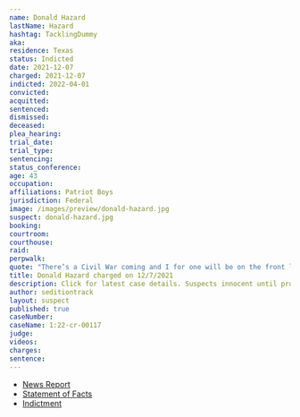 ```yaml
---
name: Donald Hazard
lastName: Hazard
hashtag: TacklingDummy
aka:
residence: Texas
status: Indicted
date: 2021-12-07
charged: 2021-12-07
indicted: 2022-04-01
convicted:
acquitted:
sentenced:
dismissed:
deceased:
plea_hearing:
trial_date:
trial_type:
sentencing:
status_conference:
age: 43
occupation:
affiliations: Patriot Boys
jurisdiction: Federal
image: /images/preview/donald-hazard.jpg
suspect: donald-hazard.jpg
booking:
courtroom:
courthouse:
raid:
perpwalk:
quote: "There’s a Civil War coming and I for one will be on the front lines taking out as many of those sons of bitches as I possibly can."
title: Donald Hazard charged on 12/7/2021
description: Click for latest case details. Suspects innocent until proven guilty.
author: seditiontrack
layout: suspect
published: true
caseNumber: 
caseName: 1:22-cr-00117
judge:
videos:
charges:
sentence:
---
```

- [News Report](https://www.dallasnews.com/news/crime/2021/12/14/tarrant-county-men-arrested-after-feds-say-they-fought-with-police-at-capitol-on-jan-6/)
- [Statement of Facts](https://www.justice.gov/usao-dc/case-multi-defendant/file/1484536/download)
- [Indictment](https://extremism.gwu.edu/sites/g/files/zaxdzs2191/f/Donald%20Hazard%20Indictment.pdf)
